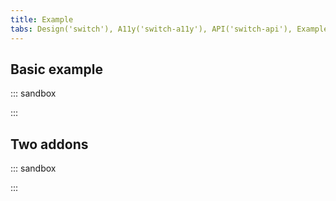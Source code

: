 ```yaml
---
title: Example
tabs: Design('switch'), A11y('switch-a11y'), API('switch-api'), Example('switch-code'), Changelog('switch-changelog')
---
```


## Basic example

::: sandbox

<script lang="tsx">
import React from 'react';
import Switch from '@semcore/ui/switch';
import CheckM from '@semcore/ui/icon/Check/m';
import { Text } from '@semcore/ui/typography';
import { Box } from '@semcore/ui/flex-box';

const Demo = () => {
  return (
    <div>
      <Text tag='label' size={200} htmlFor='email-subscription'>
        Email subscription
      </Text>
      <Box mt={2}>
        <Switch size='l' theme='success'>
          <Switch.Value defaultChecked={true} id='email-subscription'>
            <CheckM />
          </Switch.Value>
          <Switch.Addon>Receive updates</Switch.Addon>
        </Switch>
      </Box>
    </div>
  );
};


</script>

:::

## Two addons

::: sandbox

<script lang="tsx">
import React from 'react';
import Switch from '@semcore/ui/switch';
import CheckM from '@semcore/ui/icon/Check/m';
import { Text } from '@semcore/ui/typography';
import { Box } from '@semcore/ui/flex-box';

const Demo = () => {
  return (
    <div>
      <Text tag='label' size={200} htmlFor='email-subscription'>
        Receive updates
      </Text>
      <Box mt={2}>
        <Switch size='l'>
          <Switch.Addon>Disabled</Switch.Addon>
          <Switch.Value defaultChecked={true} id='email-subscription'>
            <CheckM />
          </Switch.Value>
          <Switch.Addon>Enabled</Switch.Addon>
        </Switch>
      </Box>
    </div>
  );
};


</script>

:::
